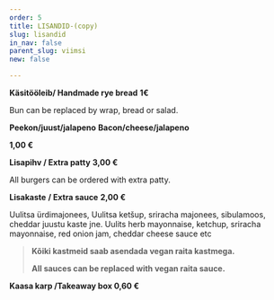 ```yaml
---
order: 5
title: LISANDID-(copy)
slug: lisandid
in_nav: false
parent_slug: viimsi
new: false

---
```

<span class="special"></span>**Käsitööleib/ Handmade rye bread** **1€**

Bun can be replaced by wrap, bread or salad.

**Peekon/juust/jalapeno**   **Bacon/cheese/jalapeno**

**1,00 €**

<span class="special"></span>**Lisapihv / Extra patty**  **3,00 €**

All burgers can be ordered with extra patty.

**Lisakaste** **/ Extra sauce** **2,00 €**

<span class="koostis">Uulitsa ürdimajonees, Uulitsa ketšup, sriracha majonees, sibulamoos, cheddar juustu kaste jne. Uulits herb mayonnaise, ketchup, sriracha mayonnaise, red onion jam, cheddar cheese sauce etc

<span class="vege"></span><span class="vegan">

> **Kõiki kastmeid saab asendada vegan raita kastmega.**
>
> **All sauces can be replaced with vegan raita sauce.**

**Kaasa karp /Takeaway box  0,60 €**